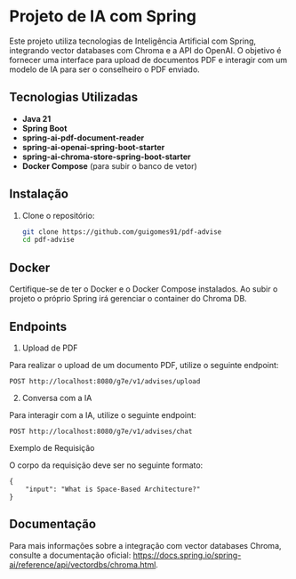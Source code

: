 # Projeto de IA com Spring

Este projeto utiliza tecnologias de Inteligência Artificial com Spring, integrando vector databases com Chroma e a API do OpenAI. 
O objetivo é fornecer uma interface para upload de documentos PDF e interagir com um modelo de IA para ser o conselheiro o PDF enviado.

## Tecnologias Utilizadas

- **Java 21**
- **Spring Boot**
- **spring-ai-pdf-document-reader**
- **spring-ai-openai-spring-boot-starter**
- **spring-ai-chroma-store-spring-boot-starter**
- **Docker Compose** (para subir o banco de vetor)

## Instalação

1. Clone o repositório:

   ```bash
   git clone https://github.com/guigomes91/pdf-advise
   cd pdf-advise

## Docker

Certifique-se de ter o Docker e o Docker Compose instalados.
Ao subir o projeto o próprio Spring irá gerenciar o container do Chroma DB.

## Endpoints

1. Upload de PDF

Para realizar o upload de um documento PDF, utilize o seguinte endpoint:

```POST http://localhost:8080/g7e/v1/advises/upload```

2. Conversa com a IA
   
Para interagir com a IA, utilize o seguinte endpoint:

```POST http://localhost:8080/g7e/v1/advises/chat```

Exemplo de Requisição

O corpo da requisição deve ser no seguinte formato:
```
{
    "input": "What is Space-Based Architecture?"
}
```

## Documentação

Para mais informações sobre a integração com vector databases Chroma, consulte a documentação oficial: https://docs.spring.io/spring-ai/reference/api/vectordbs/chroma.html.

